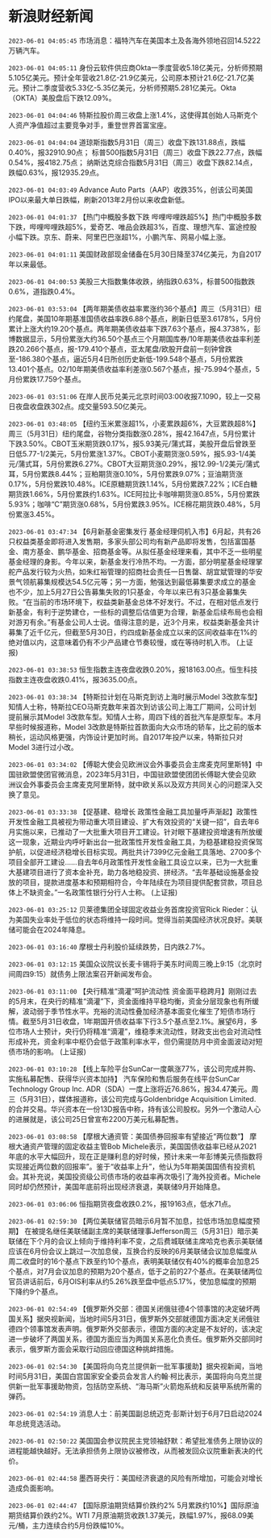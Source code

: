 # 新浪财经新闻
`2023-06-01 04:05:45` 市场消息：福特汽车在美国本土及各海外领地召回14.5222万辆汽车。

`2023-06-01 04:05:11` 身份云软件供应商Okta一季度营收5.18亿美元，分析师预期5.105亿美元。预计全年营收21.8亿-21.9亿美元，公司原本预计21.6亿-21.7亿美元。预计二季度营收5.33亿-5.35亿美元，分析师预期5.281亿美元。Okta（OKTA）美股盘后下跌12.09%。

`2023-06-01 04:04:46` 特斯拉股价周三收盘上涨1.4%，这使得其创始人马斯克个人资产净值超过主要竞争对手，重登世界首富宝座。

`2023-06-01 04:04:04`   道琼斯指数5月31日（周三）收盘下跌131.88点，跌幅0.40%，报32910.90点；
标普500指数5月31日（周三）收盘下跌22.77点，跌幅0.54%，报4182.75点；
纳斯达克综合指数5月31日（周三）收盘下跌82.14点，跌幅0.63%，报12935.29点。

`2023-06-01 04:03:49` Advance Auto Parts（AAP）收跌35%，创该公司美国IPO以来最大单日跌幅，刷新2013年2月份以来收盘新低。

`2023-06-01 04:01:37` 【热门中概股多数下跌 哔哩哔哩跌超5%】热门中概股多数下跌，哔哩哔哩跌超5%，爱奇艺、唯品会跌超3%，百度、理想汽车、富途控股小幅下跌。京东、蔚来、阿里巴巴涨超1%，小鹏汽车、网易小幅上涨。

`2023-06-01 04:01:11` 美国财政部现金储备在5月30日降至374亿美元，为自2017年以来最低。

`2023-06-01 04:00:53` 美股三大指数集体收跌，纳指跌0.63%，标普500指数跌0.6%，道指跌0.4%。

`2023-06-01 03:53:04` 【两年期美债收益率累涨约36个基点】周三（5月31日）纽约尾盘，美国10年期基准国债收益率跌6.88个基点，刷新日低至3.6178%，5月份累计上涨大约19.20个基点。两年期美债收益率下跌7.63个基点，报4.3738%，彭博数据显示，5月份累涨大约36.50个基点三个月期国库券/10年期美债收益率利差跌20.266个基点，报-179.410个基点，亚太尾盘/欧股开盘前一刻钟曾跌至-186.380个基点，逼近5月4日所创历史新低-199.548个基点，5月份累跌13.401个基点。02/10年期美债收益率利差涨0.567个基点，报-75.994个基点，5月份累跌17.759个基点。

`2023-06-01 03:51:06` 在岸人民币兑美元北京时间03:00收报7.1090，较上一交易日夜盘收盘跌302点。成交量593.50亿美元。

`2023-06-01 03:48:05` 【纽约玉米累涨超1%，小麦累跌超6%，大豆累跌超8%】周三（5月31日）纽约尾盘，谷物分类指数涨0.28%，报42.1647点，5月份累计下跌3.50%。CBOT玉米期货跌0.17%，报5.93美元/蒲式耳，美股开盘后曾跌至日低5.77-1/2美元，5月份累涨1.37%。CBOT小麦期货涨0.59%，报5.93-1/4美元/蒲式耳，5月份累跌6.27%。CBOT大豆期货涨0.29%，报12.99-1/2美元/蒲式耳，5月份累跌8.44%；豆粕期货涨0.10%，5月份累跌9.07%；豆油期货涨0.17%，5月份累跌10.48%。ICE原糖期货跌1.14%，5月份累跌7.22%；ICE白糖期货跌1.66%，5月份累跌约1.63%。ICE阿拉比卡咖啡期货涨0.85%，5月份累跌5.93%；咖啡“C”期货涨0.68%，5月份累跌3.95%。ICE棉花期货跌0.48%，5月份累涨3.45%。

`2023-06-01 03:47:34` 【6月新基金密集发行 基金经理伺机入市】6月起，共有26只权益类基金即将进入发售期，多家头部公司均有新产品即将发售，包括富国基金、南方基金、鹏华基金、招商基金等。从拟任基金经理来看，其中不乏一些明星基金经理的身影。今年以来，新基金发行冷热不均。一方面，部分明星基金经理掌舵产品发行较为火热，如朱红裕管理的招商社会责任一日售罄、胡宜斌管理的华安景气领航募集规模达54.5亿元等；另一方面，勉强达到最低募集要求成立的基金也不少，加上5月27日公告募集失败的1只基金，今年以来已有3只基金募集失败。“在当前的市场环境下，权益类新基金总体不好发行。不过，在相对低点发行新基金，有利于逆势建仓，一些标的调整后估值更为合理，新基金后续布局也会相对游刃有余。”有基金公司人士说。值得注意的是，近3个月来，权益类新基金共计募集了近千亿元，但截至5月30日，约四成新基金成立以来的区间收益率在1%的绝对值以内，这意味着仍有不少产品建仓节奏较慢，或在等待时机入市。 (上证报)

`2023-06-01 03:38:53` 恒生指数主连夜盘收跌0.20%，报18163.00点。恒生科技指数主连夜盘收跌0.41%，报3635.00点。

`2023-06-01 03:38:34` 【特斯拉计划在马斯克到访上海时展示Model 3改款车型】知情人士称，特斯拉CEO马斯克数年来首次到访该公司上海工厂期间，公司计划提前展示其Model 3改款车型。知情人士称，周四下线的首批汽车是原型车。本月早些时候报道称，Model 3改款是特斯拉首款面向大众市场的轿车，比之前的版本稍长，运动风格更强，内饰设计更加时尚。自2017年投产以来，特斯拉只对Model 3进行过小改。

`2023-06-01 03:34:02` 【傅聪大使会见欧洲议会外事委员会主席麦克阿里斯特】中国驻欧盟使团官微消息，2023年5月31日，中国驻欧盟使团团长傅聪大使会见欧洲议会外事委员会主席麦克阿里斯特，就中欧关系以及双方共同关心的问题深入交换了意见。

`2023-06-01 03:33:38` 【促基建、稳增长 政策性金融工具加量呼声渐起】政策性开发性金融工具被视为带动重大项目建设、扩大有效投资的“关键一招”，自去年6月实施以来，已推动了一大批重大项目开工建设。针对眼下基建投资增速有所放缓这一现象，近期业内呼吁新出台一批政策性开发性金融工具，为稳基建稳投资保驾护航，以促进经济稳增长目标实现。两批共计7399亿元金融工具落地、2700多个项目全部开工建设……自去年6月政策性开发性金融工具设立以来，已为一大批重大基建项目进行了资本金补充，助力各地稳投资、拼经济。“去年基础设施基金投放的项目，提款进度基本和预期相符合，今年陆续在为项目提供配套贷款，项目总体上不缺资金。”一名政策性银行分行人士称。 (上证报)

`2023-06-01 03:25:12` 贝莱德集团全球固定收益业务首席投资官Rick Rieder：认为美国失业率处于低位的状态将维持一段时间。觉得当前美国经济状况良好。美联储可能会在2024年降息。

`2023-06-01 03:16:40` 摩根士丹利股价延续跌势，日内跌2.7%。

`2023-06-01 03:12:15` 美国众议院议长麦卡锡将于美东时间周三晚上9:15（北京时间周四9:15）就债务上限法案召开新闻发布会。

`2023-06-01 03:11:00` 【央行精准“滴灌”呵护流动性 资金面平稳跨月】刚刚过去的5月末，在央行的精准“滴灌”下，资金面维持平稳均衡，资金分层现象也有所缓解，波动弱于季节性水平。充裕的流动性叠加经济基本面变化催生了短债市场行情。截至5月31日收盘，1年期国开债收益率下行3.5个基点至2.1%。展望6月，多位市场人士预计，央行仍将精准“滴灌”，维稳季末流动性，财政支出也会对流动性形成补充，资金利率中枢仍会低于政策利率水平，但仍需提防月中资金面波动对短债市场的影响。 (上证报)

`2023-06-01 03:10:28` 【线上车险平台SunCar一度飙涨77%，该公司完成并购、实施私募配售、获得华兴资本加持】 汽车保险和售后服务在线平台SunCar Technology Group Inc. ADR（SDA）一度上涨将近76.86%，报34.47美元。周三（5月31日），媒体报道称，该公司完成与Goldenbridge Acquisition Limited.的合并交易。华兴资本在一份13D报告中称，持有该公司股权。另外一个激动人心的进展就是，该公司25日曾宣布2200万美元私募配售。

`2023-06-01 03:08:58` 【摩根大通资管：美国债券回报率有望接近“两位数”】 摩根大通资产管理的固定收益主管Bob Michele表示，美国国债收益率已经从2021年底的水平大幅回升，现在正是赚利息的好时候，预计未来一年彭博美元债指数将实现接近两位数的回报率”。鉴于“收益率上升”，他认为5年期美国国债有投资机会。其补充说，美国投资级公司债市场的收益率再次吸引了海外投资者。Michele同时却仍然预计，美国年底前将出现经济衰退，美联储9月开始降息。

`2023-06-01 03:06:06` 恒指期货夜盘收跌0.2%，报19163点，低水71点。

`2023-06-01 02:59:30` 【两位美联储官员暗示6月暂不加息，拉低市场加息幅度预期】 在被提名继任美联储副主席的美联储理事Jefferson周三（5月31日）暗示美联储在下个月的会议上倾向于维持利率不变，之后费城联储主席哈克也表示美联储应该在6月份会议上跳过一次加息侯，互换合约反映的6月美联储会议加息幅度从周二收盘时的16个基点下跌至约10个基点，表明美联储仅有40%的概率会加息25个基点，对7月会议加息的预期为20个基点，低于之前的27个基点。在美联储两位官员讲话前后，6月OIS利率从约5.26%跌至盘中低点5.17%，使加息幅度的预期下降约9个基点。

`2023-06-01 02:54:49` 【俄罗斯外交部：德国关闭俄驻德4个领事馆的决定破坏两国关系】据央视新闻，当地时间5月31日，俄罗斯外交部就德国方面决定关闭俄驻德四个领事馆发表声明。俄罗斯外交部表示，德国方面的决定是不友好的，该决定进一步破坏了两国关系，德国方面应当为两国关系恶化负责任。俄罗斯外交部同时表示，俄罗斯方面会采取行动回应德国这种挑衅措施。

`2023-06-01 02:54:30` 【美国将向乌克兰提供新一批军事援助】据央视新闻，当地时间5月31日，美国白宫国家安全委员会发言人约翰·柯比表示，美国将向乌克兰提供新一批军事援助物资，包括防空系统、“海马斯”火箭炮系统和反装甲系统所需的弹药。

`2023-06-01 02:54:19` 消息人士：前美国副总统迈克·彭斯计划于6月7日启动2024年总统竞选活动。

`2023-06-01 02:50:22` 美国国会参议院民主党领袖舒默：希望批准债务上限协议的进程能越快越好。无法承担债务上限协议被修改，从而被发回众议院重新表决的代价。

`2023-06-01 02:44:58` 墨西哥央行：美国经济衰退的风险有所增加，可能会对增长造成负面影响。

`2023-06-01 02:44:47` 【国际原油期货结算价跌约2% 5月累跌约10%】国际原油期货结算价跌约2%。WTI 7月原油期货收跌1.37美元，跌幅1.97%，报68.09美元/桶，主力连续合约5月份跌幅10%。

